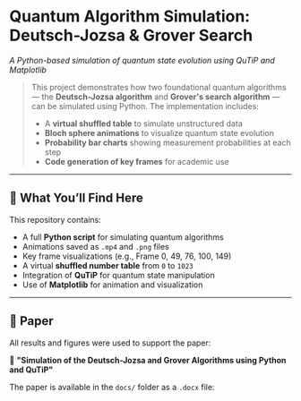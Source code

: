 # Quantum Algorithm Simulation: Deutsch-Jozsa & Grover Search  
*A Python-based simulation of quantum state evolution using QuTiP and Matplotlib*

> This project demonstrates how two foundational quantum algorithms — the **Deutsch-Jozsa algorithm** and **Grover's search algorithm** — can be simulated using Python. The implementation includes:
> - A **virtual shuffled table** to simulate unstructured data  
> - **Bloch sphere animations** to visualize quantum state evolution  
> - **Probability bar charts** showing measurement probabilities at each step  
> - **Code generation of key frames** for academic use  

---

## 🧪 What You’ll Find Here

This repository contains:
- A full **Python script** for simulating quantum algorithms
- Animations saved as `.mp4` and `.png` files
- Key frame visualizations (e.g., Frame 0, 49, 76, 100, 149)
- A virtual **shuffled number table** from `0` to `1023`
- Integration of **QuTiP** for quantum state manipulation  
- Use of **Matplotlib** for animation and visualization

---

## 📄 Paper

All results and figures were used to support the paper:

📄 **"Simulation of the Deutsch-Jozsa and Grover Algorithms using Python and QuTiP"**

The paper is available in the `docs/` folder as a `.docx` file:
